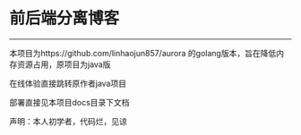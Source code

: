 # 前后端分离博客
****
本项目为https://github.com/linhaojun857/aurora 的golang版本，旨在降低内存资源占用，原项目为java版

在线体验直接跳转原作者java项目

部署直接见本项目docs目录下文档

声明：本人初学者，代码烂，见谅
